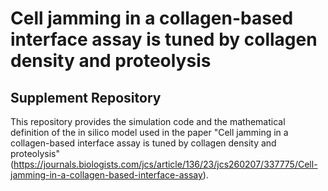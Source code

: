 # Cell jamming in a collagen-based interface assay is tuned by collagen density and proteolysis
## Supplement Repository
This repository provides the simulation code and the mathematical definition of the in silico model used in the paper "Cell jamming in a collagen-based interface assay is tuned by collagen density and proteolysis" (https://journals.biologists.com/jcs/article/136/23/jcs260207/337775/Cell-jamming-in-a-collagen-based-interface-assay).
